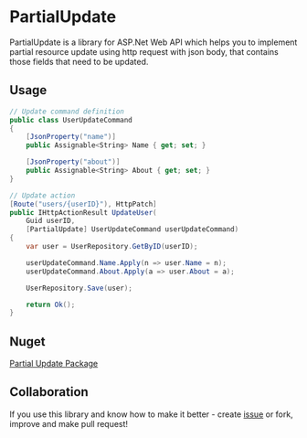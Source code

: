 # PartialUpdate
PartialUpdate is a library for ASP.Net Web API which helps you to implement partial resource update using http request with json body, that contains those fields that need to be updated.

## Usage

```csharp
// Update command definition
public class UserUpdateCommand
{
    [JsonProperty("name")]
    public Assignable<String> Name { get; set; }

    [JsonProperty("about")]
    public Assignable<String> About { get; set; }
}

// Update action
[Route("users/{userID}"), HttpPatch]
public IHttpActionResult UpdateUser(
    Guid userID,
    [PartialUpdate] UserUpdateCommand userUpdateCommand)
{
    var user = UserRepository.GetByID(userID);

    userUpdateCommand.Name.Apply(n => user.Name = n);
    userUpdateCommand.About.Apply(a => user.About = a);

    UserRepository.Save(user);

    return Ok();
}
```

## Nuget

[Partial Update Package](https://www.nuget.org/packages/Clouty.PartialUpdate)

## Collaboration

If you use this library and know how to make it better - create [issue](https://github.com/clouty-src/PartialUpdate/issues/new) or fork, improve and make pull request!
